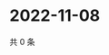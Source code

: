 # 2022-11-08

共 0 条

<!-- BEGIN WEIBO -->
<!-- 最后更新时间 Tue Nov 08 2022 02:21:11 GMT+0800 (China Standard Time) -->

<!-- END WEIBO -->
